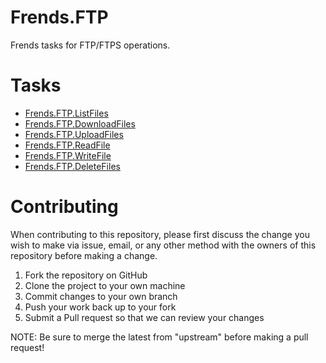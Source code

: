 # Frends.FTP

Frends tasks for FTP/FTPS operations.

# Tasks

- [Frends.FTP.ListFiles](Frends.FTP.ListFiles/README.md)
- [Frends.FTP.DownloadFiles](Frends.FTP.DownloadFiles/README.md)
- [Frends.FTP.UploadFiles](Frends.FTP.UploadFiles/README.md)
- [Frends.FTP.ReadFile](Frends.FTP.ReadFile/README.md)
- [Frends.FTP.WriteFile](Frends.FTP.WriteFile/README.md)
- [Frends.FTP.DeleteFiles](Frends.FTP.DeleteFiles/README.md)

# Contributing
When contributing to this repository, please first discuss the change you wish to make via issue, email, or any other method with the owners of this repository before making a change.

1. Fork the repository on GitHub
2. Clone the project to your own machine
3. Commit changes to your own branch
4. Push your work back up to your fork
5. Submit a Pull request so that we can review your changes

NOTE: Be sure to merge the latest from "upstream" before making a pull request!